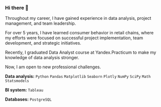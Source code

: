 ### Hi there 👋

Throughout my career, I have gained experience in data analysis, project management, and team leadership.

For over 5 years, I have learned consumer behavior in retail chains, where my efforts were focused on successful project implementation, team development, and strategic initiatives.

Recently, I graduated Data Analyst course at Yandex.Practicum to make my knowledge of data analysis stronger.

Now, I am open to new professional challenges.

**Data analysis:**
`Python` `Pandas` `Matplotlib` `Seaborn` `Plotly` `NumPy` `SciPy` `Math` `Statsmodels` 

**BI system:**
`Tableau`

**Databases:**
`PostgreSQL`
